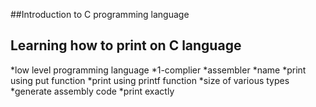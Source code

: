 ##Introduction to C programming language
## Learning how to print on C language
*low level programming language
*1-complier
*assembler
*name
*print using put function
*print using  printf function
*size of various types
*generate assembly code
*print exactly
